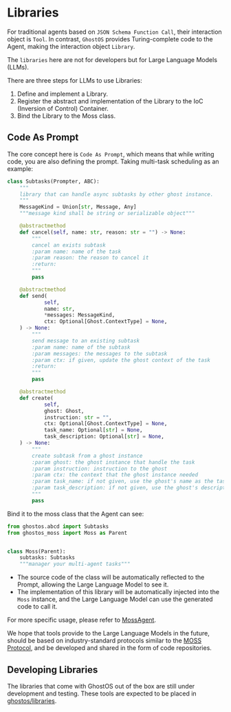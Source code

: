# Libraries

For traditional agents based on `JSON Schema Function Call`, their interaction object is `Tool`. In contrast, `GhostOS`
provides Turing-complete code to the Agent, making the interaction object `Library`.

The `libraries` here are not for developers but for Large Language Models (LLMs).

There are three steps for LLMs to use Libraries:

1. Define and implement a Library.
2. Register the abstract and implementation of the Library to the IoC (Inversion of Control) Container.
3. Bind the Library to the Moss class.

## Code As Prompt

The core concept here is `Code As Prompt`, which means that while writing code, you are also defining the prompt. Taking
multi-task scheduling as an example:

```python
class Subtasks(Prompter, ABC):
    """
    library that can handle async subtasks by other ghost instance.
    """
    MessageKind = Union[str, Message, Any]
    """message kind shall be string or serializable object"""

    @abstractmethod
    def cancel(self, name: str, reason: str = "") -> None:
        """
        cancel an exists subtask
        :param name: name of the task
        :param reason: the reason to cancel it
        :return:
        """
        pass

    @abstractmethod
    def send(
            self,
            name: str,
            *messages: MessageKind,
            ctx: Optional[Ghost.ContextType] = None,
    ) -> None:
        """
        send message to an existing subtask
        :param name: name of the subtask
        :param messages: the messages to the subtask
        :param ctx: if given, update the ghost context of the task
        :return:
        """
        pass

    @abstractmethod
    def create(
            self,
            ghost: Ghost,
            instruction: str = "",
            ctx: Optional[Ghost.ContextType] = None,
            task_name: Optional[str] = None,
            task_description: Optional[str] = None,
    ) -> None:
        """
        create subtask from a ghost instance
        :param ghost: the ghost instance that handle the task
        :param instruction: instruction to the ghost
        :param ctx: the context that the ghost instance needed
        :param task_name: if not given, use the ghost's name as the task name
        :param task_description: if not given, use the ghost's description as the task description
        """
        pass
```

Bind it to the moss class that the Agent can see:

```python
from ghostos.abcd import Subtasks
from ghostos_moss import Moss as Parent


class Moss(Parent):
    subtasks: Subtasks
    """manager your multi-agent tasks"""
```

* The source code of the class will be automatically reflected to the Prompt, allowing the Large Language Model to see
  it.
* The implementation of this library will be automatically injected into the `Moss` instance, and the Large Language
  Model can use the generated code to call it.

For more specific usage, please refer to [MossAgent](/en/usages/moss_agent.md).

We hope that tools provide to the Large Language Models in the future, should be based on industry-standard protocols
similar
to
the [MOSS Protocol](/en/concepts/moss_protocol.md), and be developed and shared in the form of code
repositories.

## Developing Libraries

The libraries that come with GhostOS out of the box are still under development and testing.
These tools are expected to be placed
in [ghostos/libraries](https://github.com/ghost-in-moss/GhostOS/tree/main/libs/ghostos/ghostos/libraries).